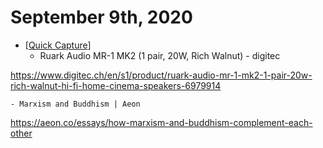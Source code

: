 # September 9th, 2020
- [[Quick Capture]]
    - Ruark Audio MR-1 MK2 (1 pair, 20W, Rich Walnut) - digitec

https://www.digitec.ch/en/s1/product/ruark-audio-mr-1-mk2-1-pair-20w-rich-walnut-hi-fi-home-cinema-speakers-6979914


    - Marxism and Buddhism | Aeon

https://aeon.co/essays/how-marxism-and-buddhism-complement-each-other



[//begin]: # "Autogenerated link references for markdown compatibility"
[Quick Capture]: ../quick-capture "quick-capture"
[//end]: # "Autogenerated link references"